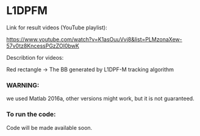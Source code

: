 # L1DPFM
Link for result videos (YouTube playlist):

https://www.youtube.com/watch?v=K1asOuuVvj8&list=PLMzonaXew-57v0tz8KncessPGzZOI0bwK

Describtion for videos:

Red rectangle -> The BB generated by L1DPF-M tracking algorithm

### WARNING: 
we used Matlab 2016a, other versions might work, but it is not guaranteed. 

### To run the code: 
Code will be made available soon.
